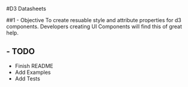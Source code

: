 #D3 Datasheets

##1 - Objective
To create resuable style and attribute properties for d3 components. Developers creating UI Components will find this of great help.

## - TODO
* Finish README
* Add Examples
* Add Tests